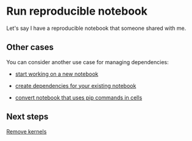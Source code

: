 # Run reproducible notebook

Let's say I have a reproducible notebook that someone shared with me.


## Other cases

You can consider another use case for managing dependencies:

- [start working on a new notebook](./start-new-notebook.md)

- [create dependencies for your existing notebook](./add-missing-dependencies-notebook.md)

- [convert notebook that uses pip commands in cells](./convert-notebook.md)


## Next steps

[Remove kernels](./clean-kernel.md)
